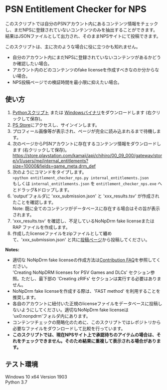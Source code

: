 # PSN Entitlement Checker for NPS

このスクリプトでは自分のPSNアカウント内にあるコンテンツ情報をチェックし、まだNPSに登録されていないコンテンツのみを抽出することができます。
結果はJSONファイルとして出力され、そのままNPSサイトにて投稿できます。

このスクリプトは、主に次のような場合に役に立つかも知れません。
- 自分のアカウント内にまだNPSに登録されていないコンテンツがあるかどうか確認したい場合。
- アカウント内のどのコンテンツのfake licenseを作成すべきなのか分からない場合。
- NPS投稿ページでの検証時間を最小限に抑えたい場合。

## 使い方
1. [Pythonスクリプト](https://raw.githubusercontent.com/1jtp8sobiu/entitlement_checker_nps/master/entitlement_checker_nps.py) または [Windowsバイナリ](https://raw.githubusercontent.com/1jtp8sobiu/entitlement_checker_nps/master/entitlement_checker_nps.exe)をダウンロードします (右クリックして保存)。
2. [PS Store](https://store.playstation.com/)にアクセスし、サインインします。
3. プロフィール画像等が表示され、ページが完全に読み込まれるまで待機します。
4. 次のページからPSNアカウントに存在するコンテンツ情報をダウンロードします (右クリックして保存)。  
https://store.playstation.com/kamaji/api/chihiro/00_09_000/gateway/store/v1/users/me/internal_entitlements?size=10000&fields=game_meta,drm_def
5. 次のようにコマンドをタイプします。  
`>python entitlement_checker_nps.py internal_entitlements.json`  
もしくは `internal_entitlements.json` を `entitlement_checker_nps.exe` へとドラッグ&ドロップします。
6. 'output'フォルダに 'xxx_submission.json' と 'xxx_results.tsv' が作成されたことを確認します。  
Note: 既に全てのコンテンツがデータベースに存在する場合はその旨が表示されます。
7. 'xxx_results.tsv' を確認し、不足しているNoNpDrm fake licenseまたはRAP ファイルを作成します。
8. 作成したlicenseファイルをzipファイルとして纏めて、'xxx_submission.json' と共に[投稿ページ](https://nopaystation.com/contribute/batch)から投稿してください。

**Notes:**
- 適切な NoNpDrm fake licenseの作成方法は[Contribution FAQ](https://nopaystation.com/faq)を参照してください。  
'Creating NoNpDRM licenses for PSV Games and DLCs' セクション参照。ただし、最下部の 'Creating zRIFs' セクションは実行する必要はありません。
- NoNpDrm fake licenseを作成する際は、'FAST method' を利用することを推奨します。
- 各自のアカウントに紐付いた正規のlicenseファイルをデータベースに投稿しないようにしてください。適切なNoNpDrm fake licenseは 'ux0:nonpdrm'フォルダ内にあります。
- コンテンツチェックの簡略化のために、このスクリプトではレポジトリから必要なファイルをダウンロードして比較を行っています。
- **このスクリプトでは、現在NPSサイト上で承認待ちのアイテムの場合は、それをチェックできません。そのため結果に重複して表示される場合があります。**

## テスト環境
Windows 10 x64 Version 1903  
Python 3.7
